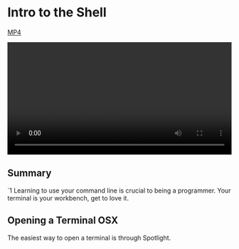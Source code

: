 # Intro to the Shell

[MP4](http://flatiron-videos.s3.amazonaws.com/ironboard/welcome%20to%20the%20shell.mp4)

<video controls width="100%">
  <source src="http://flatiron-videos.s3.amazonaws.com/ironboard/welcome%20to%20the%20shell.mp4" type="video/mp4" >
    Your browser does not support the video tag. We recommend using Chrome
</video>

## Summary
`1
Learning to use your command line is crucial to being a programmer. Your terminal is your workbench, get to love it.

## Opening a Terminal OSX

The easiest way to open a terminal is through Spotlight.

